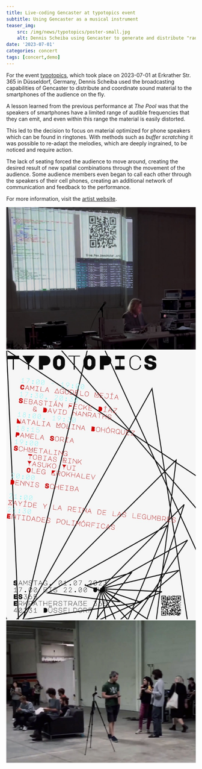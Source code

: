 ```yaml
---
title: Live-coding Gencaster at typotopics event
subtitle: Using Gencaster as a musical instrument
teaser_img:
    src: /img/news/typotopics/poster-small.jpg
    alt: Dennis Scheiba using Gencaster to generate and distribute "radio" signals on-the-fly
date: '2023-07-01'
categories: concert
tags: [concert,demo]
---
```


For the event [typotopics](https://typotopics.musikinformatik.net/), which took place on 2023-07-01 at Erkrather Str. 365 in Düsseldorf, Germany, Dennis Scheiba used the broadcasting capabilities of Gencaster to distribute and coordinate sound material to the smartphones of the audience on the fly.

A lesson learned from the previous performance at *The Pool* was that the speakers of smartphones have a limited range of audible frequencies that they can emit, and even within this range the material is easily distorted.

This led to the decision to focus on material optimized for phone speakers which can be found in ringtones.
With methods such as *buffer scratching* it was possible to re-adapt the melodies, which are deeply ingrained, to be noticed and require action.

The lack of seating forced the audience to move around, creating the desired result of new spatial combinations through the movement of the audience.
Some audience members even began to call each other through the speakers of their cell phones, creating an additional network of communication and feedback to the performance.

For more information, visit the [artist website](https://dennis-scheiba.com/events/2023-07-01-typotopics.html).

![slide](/img/news/typotopics/event.jpg)
![slide](/img/news/typotopics/poster.png)
![slide](/img/news/typotopics/audience.jpg)
